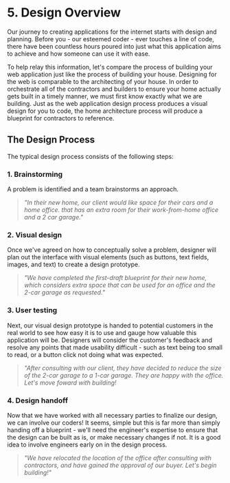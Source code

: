 # 5. Design Overview
Our journey to creating applications for the internet starts with design and planning. Before you - our esteemed coder - ever touches a line of code, there have been countless hours poured into just what this application aims to achieve and how someone can use it with ease. 

To help relay this information, let's compare the process of building your web application just like the process of building your house. Designing for the web is comparable to the architecting of your house. In order to orchestrate all of the contractors and builders to ensure your home actually gets built in a timely manner, we must first know exactly what we are building. Just as the web application design process produces a visual design for you to code, the home architecture process will produce a blueprint for contractors to reference.

## The Design Process
The typical design process consists of the following steps:

### 1. Brainstorming
A problem is identified and a team brainstorms an approach.

>*"In their new home, our client would like space for their cars and a home office. that has an extra room for their work-from-home office and a 2 car garage."*

### 2. Visual design
Once we've agreed on how to conceptually solve a problem, designer will plan out the interface with visual elements (such as buttons, text fields, images, and text) to create a design prototype.

>*"We have completed the first-draft blueprint for their new home, which considers extra space that can be used for an office and the 2-car garage as requested."*

### 3. User testing
Next, our visual design prototype is handed to potential customers in the real world to see how easy it is to use and gauge how valuable this application will be. Designers will consider the customer's feedback and resolve any points that made usability difficult - such as text being too small to read, or a button click not doing what was expected.

>*"After consulting with our client, they have decided to reduce the size of the 2-car garage to a 1-car garage. They are happy with the office. Let's move foward with building!*

### 4. Design handoff
Now that we have worked with all necessary parties to finalize our design, we can involve our coders! It seems, simple but this is far more than simply handing off a blueprint - we'll need the engineer's expertise to ensure that the design can be built as is, or make necessary changes if not. It is a good idea to involve engineers early on in the design process.

>*"We have relocated the location of the office after consulting with contractors, and have gained the approval of our buyer. Let's begin building!"*
